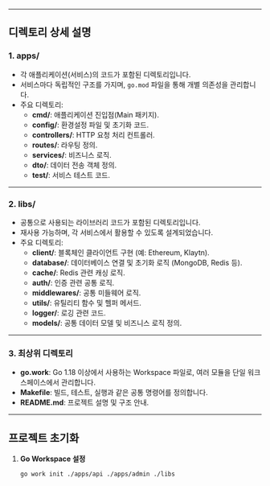 
---

## **디렉토리 상세 설명**

### **1. apps/**
- 각 애플리케이션(서비스)의 코드가 포함된 디렉토리입니다.
- 서비스마다 독립적인 구조를 가지며, `go.mod` 파일을 통해 개별 의존성을 관리합니다.
- 주요 디렉토리:
    - **cmd/**: 애플리케이션 진입점(Main 패키지).
    - **config/**: 환경설정 파일 및 초기화 코드.
    - **controllers/**: HTTP 요청 처리 컨트롤러.
    - **routes/**: 라우팅 정의.
    - **services/**: 비즈니스 로직.
    - **dto/**: 데이터 전송 객체 정의.
    - **test/**: 서비스 테스트 코드.

---

### **2. libs/**
- 공통으로 사용되는 라이브러리 코드가 포함된 디렉토리입니다.
- 재사용 가능하며, 각 서비스에서 활용할 수 있도록 설계되었습니다.
- 주요 디렉토리:
    - **client/**: 블록체인 클라이언트 구현 (예: Ethereum, Klaytn).
    - **database/**: 데이터베이스 연결 및 초기화 로직 (MongoDB, Redis 등).
    - **cache/**: Redis 관련 캐싱 로직.
    - **auth/**: 인증 관련 공통 로직.
    - **middlewares/**: 공통 미들웨어 로직.
    - **utils/**: 유틸리티 함수 및 헬퍼 메서드.
    - **logger/**: 로깅 관련 코드.
    - **models/**: 공통 데이터 모델 및 비즈니스 로직 정의.

---

### **3. 최상위 디렉토리**
- **go.work**: Go 1.18 이상에서 사용하는 Workspace 파일로, 여러 모듈을 단일 워크스페이스에서 관리합니다.
- **Makefile**: 빌드, 테스트, 실행과 같은 공통 명령어를 정의합니다.
- **README.md**: 프로젝트 설명 및 구조 안내.

---

## **프로젝트 초기화**
1. **Go Workspace 설정**
   ```bash
   go work init ./apps/api ./apps/admin ./libs
